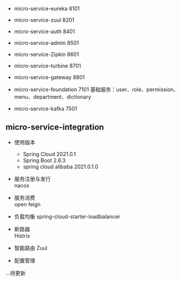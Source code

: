 * micro-service-eureka 8101
* micro-service-zuul 8201
* micro-service-auth 8401
* micro-service-admin 8501
* micro-service-Zipkin 8601
* micro-service-turbine 8701
* micro-service-gateway 8801

* micro-service-foundation 7101 
基础服务：user、role、permission、menu、department、dictionary
* micro-service-kafka 7501


## micro-service-integration
* 使用版本  
    + Spring Cloud 2021.0.1
    + Spring Boot 2.6.3
    + spring cloud alibaba  2021.0.1.0
    
* 服务注册与发行  
nacos

* 服务消费  
open feign

* 负载均衡
    spring-cloud-starter-loadbalancer
    
* 断路器  
Histrix

* 智能路由
Zuul  
 
* 配置管理


    
...待更新